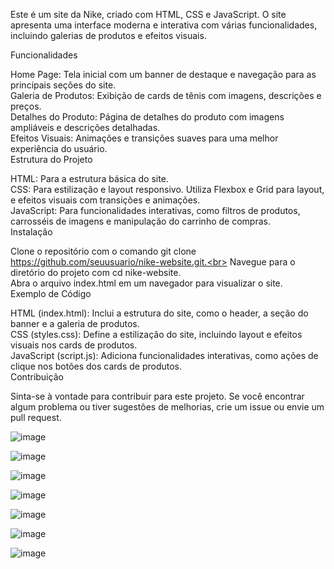 

Este é um site  da Nike, criado com HTML, CSS e JavaScript. O site apresenta uma interface moderna e interativa com várias funcionalidades, incluindo galerias de produtos e efeitos visuais.

Funcionalidades

Home Page: Tela inicial com um banner de destaque e navegação para as principais seções do site.<br>
Galeria de Produtos: Exibição de cards de tênis com imagens, descrições e preços.<br>
Detalhes do Produto: Página de detalhes do produto com imagens ampliáveis e descrições detalhadas.<br>
Efeitos Visuais: Animações e transições suaves para uma melhor experiência do usuário.<br>
Estrutura do Projeto<br>

HTML: Para a estrutura básica do site.<br>
CSS: Para estilização e layout responsivo. Utiliza Flexbox e Grid para layout, e efeitos visuais com transições e animações.<br>
JavaScript: Para funcionalidades interativas, como filtros de produtos, carrosséis de imagens e manipulação do carrinho de compras.<br>
Instalação<br>

Clone o repositório com o comando git clone https://github.com/seuusuario/nike-website.git.<br>
Navegue para o diretório do projeto com cd nike-website.<br>
Abra o arquivo index.html em um navegador para visualizar o site.<br>
Exemplo de Código<br>

HTML (index.html): Inclui a estrutura do site, como o header, a seção do banner e a galeria de produtos.<br>
CSS (styles.css): Define a estilização do site, incluindo layout e efeitos visuais nos cards de produtos.<br>
JavaScript (script.js): Adiciona funcionalidades interativas, como ações de clique nos botões dos cards de produtos.<br>
Contribuição<br>

Sinta-se à vontade para contribuir para este projeto. Se você encontrar algum problema ou tiver sugestões de melhorias, crie um issue ou envie um pull request.<br>

![image](https://github.com/user-attachments/assets/4eacdca6-1bec-4c03-ae76-51061b5440e4)

![image](https://github.com/user-attachments/assets/200c3d94-22f5-4fd3-a110-0cc616e7c443)


![image](https://github.com/user-attachments/assets/a02a5d6d-a0af-43c7-b65d-6d7579fd6f92)


![image](https://github.com/user-attachments/assets/27be6220-5c23-4ee7-8ebd-606513a8b7e1)

![image](https://github.com/user-attachments/assets/46207550-8b55-4da4-a242-0bf4c58ca681)

![image](https://github.com/user-attachments/assets/854e77ea-a908-4c45-b2fd-6778e64445be)

![image](https://github.com/user-attachments/assets/7fe1aaa8-41ae-4928-9cfe-850fa2656552)
